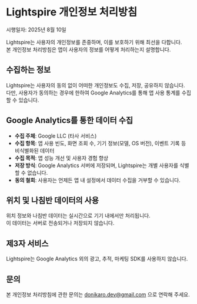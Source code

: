 # Lightspire 개인정보 처리방침

시행일자: 2025년 8월 10일

Lightspire는 사용자의 개인정보를 존중하며, 이를 보호하기 위해 최선을 다합니다.  
본 개인정보 처리방침은 앱이 사용자의 정보를 어떻게 처리하는지 설명합니다.

## 수집하는 정보
Lightspire는 사용자의 동의 없이 어떠한 개인정보도 수집, 저장, 공유하지 않습니다.  
다만, 사용자가 동의하는 경우에 한하여 Google Analytics를 통해 앱 사용 통계를 수집할 수 있습니다.

## Google Analytics를 통한 데이터 수집
- **수집 주체**: Google LLC (타사 서비스)  
- **수집 항목**: 앱 사용 빈도, 화면 조회 수, 기기 정보(모델, OS 버전), 이벤트 기록 등 비식별화된 데이터  
- **수집 목적**: 앱 성능 개선 및 사용자 경험 향상  
- **저장 방식**: Google Analytics 서버에 저장되며, Lightspire는 개별 사용자를 식별할 수 없습니다.  
- **동의 철회**: 사용자는 언제든 앱 내 설정에서 데이터 수집을 거부할 수 있습니다.

## 위치 및 나침반 데이터의 사용
위치 정보와 나침반 데이터는 실시간으로 기기 내에서만 처리됩니다.  
이 데이터는 서버로 전송되거나 저장되지 않습니다.

## 제3자 서비스
Lightspire는 Google Analytics 외의 광고, 추적, 마케팅 SDK를 사용하지 않습니다.

## 문의
본 개인정보 처리방침에 관한 문의는 donikaro.dev@gmail.com 으로 연락해 주세요.
